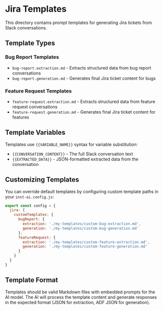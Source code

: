 # Jira Templates

This directory contains prompt templates for generating Jira tickets from Slack conversations.

## Template Types

### Bug Report Templates

- `bug-report.extraction.md` - Extracts structured data from bug report conversations
- `bug-report.generation.md` - Generates final Jira ticket content for bugs

### Feature Request Templates

- `feature-request.extraction.md` - Extracts structured data from feature request conversations
- `feature-request.generation.md` - Generates final Jira ticket content for features

## Template Variables

Templates use `{{VARIABLE_NAME}}` syntax for variable substitution:

- `{{CONVERSATION_CONTENT}}` - The full Slack conversation text
- `{{EXTRACTED_DATA}}` - JSON-formatted extracted data from the conversation

## Customizing Templates

You can override default templates by configuring custom template paths in your `inst-ai.config.js`:

```javascript
export const config = {
  jira: {
    customTemplates: {
      bugReport: {
        extraction: './my-templates/custom-bug-extraction.md',
        generation: './my-templates/custom-bug-generation.md'
      },
      featureRequest: {
        extraction: './my-templates/custom-feature-extraction.md',
        generation: './my-templates/custom-feature-generation.md'
      }
    }
  }
}
```

## Template Format

Templates should be valid Markdown files with embedded prompts for the AI model. The AI will process the template content and generate responses in the expected format (JSON for extraction, ADF JSON for generation).
